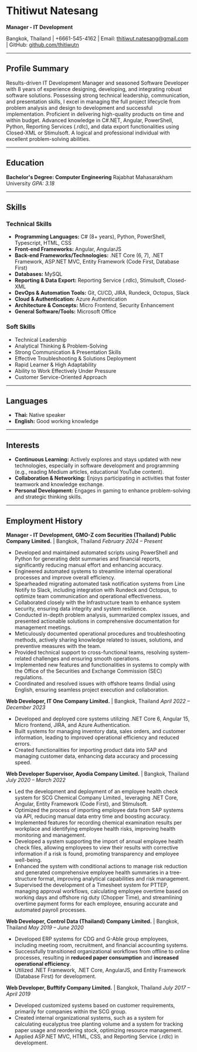 # Thitiwut Natesang
**Manager - IT Development**

Bangkok, Thailand | +6661-545-4162 | Email: thitiwut.natesang@gmail.com | GitHub: [github.com/thitiwutn](https://github.com/thitiwutn)

---

## Profile Summary

Results-driven IT Development Manager and seasoned Software Developer with 8 years of experience designing, developing, and integrating robust software solutions. Possessing strong technical leadership, communication, and presentation skills, I excel in managing the full project lifecycle from problem analysis and design to development and successful implementation. Proficient in delivering high-quality products on time and within budget. Advanced knowledge in C#.NET, Angular, PowerShell, Python, Reporting Services (.rdlc), and data export functionalities using Closed-XML or Stimulsoft. A logical and professional individual with excellent problem-solving abilities.

---

## Education

**Bachelor's Degree: Computer Engineering**
Rajabhat Mahasarakham University
*GPA: 3.18*

---

## Skills

### Technical Skills
* **Programming Languages:** C# (8+ years), Python, PowerShell, Typescript, HTML, CSS
* **Front-end Frameworks:** Angular, AngularJS
* **Back-end Frameworks/Technologies:** .NET Core (6, 7), .NET Framework, ASP.NET MVC, Entity Framework (Code First, Database First)
* **Databases:** MySQL
* **Reporting & Data Export:** Reporting Service (.rdlc), Stimulsoft, Closed-XML
* **DevOps & Automation Tools:** Git, CI/CD, JIRA, Rundeck, Octopus, Slack
* **Cloud & Authentication:** Azure Authentication
* **Architecture & Concepts:** Micro Frontend, Security Enhancement
* **General Software/Tools:** Microsoft Office

### Soft Skills
* Technical Leadership
* Analytical Thinking & Problem-Solving
* Strong Communication & Presentation Skills
* Effective Troubleshooting & Solutions Deployment
* Rapid Learner & High Adaptability
* Ability to Work Effectively Under Pressure
* Customer Service-Oriented Approach

---

## Languages

* **Thai:** Native speaker
* **English:** Good working knowledge

---

## Interests

* **Continuous Learning:** Actively explores and stays updated with new technologies, especially in software development and programming (e.g., reading Medium articles, educational YouTube content).
* **Collaboration & Networking:** Enjoys participating in activities that foster teamwork and knowledge exchange.
* **Personal Development:** Engages in gaming to enhance problem-solving and strategic thinking skills.

---

## Employment History

**Manager - IT Development, GMO-Z com Securities (Thailand) Public Company Limited.** | Bangkok, Thailand
*February 2024 – Present*
* Developed and maintained automated scripts using PowerShell and Python for generating debt summaries and financial reports, significantly reducing manual effort and enhancing accuracy.
* Engineered automated systems to streamline internal operational processes and improve overall efficiency.
* Spearheaded migrating automated task notification systems from Line Notify to Slack, including integration with Rundeck and Octopus, to optimize team communication and operational effectiveness.
* Collaborated closely with the Infrastructure team to enhance system security, ensuring data integrity and system resilience.
* Conducted in-depth problem analysis, summarized complex issues, and presented actionable solutions in comprehensive documentation for management meetings.
* Meticulously documented operational procedures and troubleshooting methods, actively sharing knowledge related to issues, solutions, and preventive measures with the team.
* Provided technical support to cross-functional teams, resolving system-related challenges and ensuring smooth operations.
* Implemented new features and functionalities in systems to comply with the Office of the Securities and Exchange Commission (SEC) regulations.
* Coordinated and resolved issues with offshore teams (India) using English, ensuring seamless project execution and collaboration.

**Web Developer, IT One Company Limited.** | Bangkok, Thailand
*April 2022 – December 2023*
* Developed and deployed core systems utilizing .NET Core 6, Angular 15, Micro frontend, JIRA, and Azure Authentication.
* Built systems for managing inventory data, sales orders, and customer information, leading to improved operational efficiency and reduced errors.
* Created functionalities for importing product data into SAP and managing customer data, enhancing data accuracy and processing speed.
  
**Web Developer Supervisor, Ayodia Company Limited.** | Bangkok, Thailand
*July 2020 – March 2022*
* Led the development and deployment of an employee health check system for SCG Chemical Company Limited., leveraging .NET Core, Angular, Entity Framework (Code First), and Stimulsoft.
* Optimized the process of importing employee data from SAP systems via API, reducing manual data entry time and boosting accuracy.
* Implemented features for recording chemical examination results per workplace and identifying employee health risks, improving health monitoring and management.
* Developed a system supporting the import of annual employee health check files, allowing employees to view their results with corrective information if a risk is found, promoting transparency and employee well-being.
* Enhanced the system with conditional actions to manage risk reduction and generated comprehensive employee health summaries in a tree-structure format, improving analytical capabilities and risk management.
* Supervised the development of a Timesheet system for PTTEP, managing approval workflows, calculating employee overtime based on working days and offshore rig duty (Chopper Time), and streamlining overtime payment forms for each employee, ensuring accurate and automated payroll processes.

**Web Developer, Control Data (Thailand) Company Limited.** | Bangkok, Thailand
*May 2019 – June 2020*
* Developed ERP systems for CDG and G-Able group employees, including meeting room, recruitment, and financial accounting systems.
* Successfully transitioned organizational workflows from offline to online processes, resulting in **reduced paper consumption** and **increased operational efficiency**.
* Utilized .NET Framework, .NET Core, AngularJS, and Entity Framework (Database First) for development.

**Web Developer, Bufftify Company Limited.** | Bangkok, Thailand
*July 2017 – April 2019*
* Developed customized systems based on customer requirements, primarily for companies within the SCG group.
* Created internal organizational systems, such as a system for calculating eucalyptus tree planting volume and a system for tracking paper usage and reordering stock, optimizing resource management.
* Applied ASP.NET MVC, HTML, CSS, and Reporting Service (.rdlc) in development.
